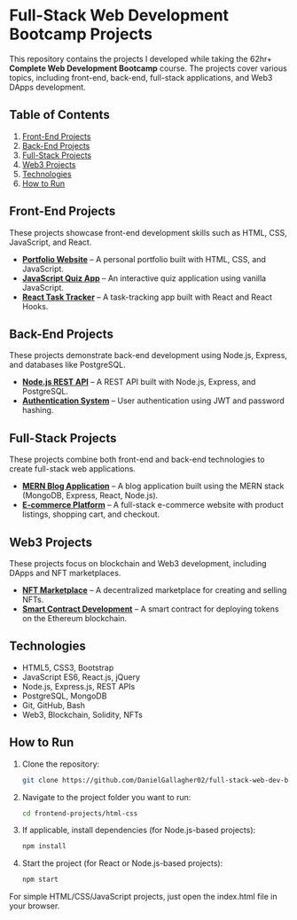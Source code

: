 # Full-Stack Web Development Bootcamp Projects

This repository contains the projects I developed while taking the 62hr+ **Complete Web Development Bootcamp** course. The projects cover various topics, including front-end, back-end, full-stack applications, and Web3 DApps development.

## Table of Contents
1. [Front-End Projects](#front-end-projects)
2. [Back-End Projects](#back-end-projects)
3. [Full-Stack Projects](#full-stack-projects)
4. [Web3 Projects](#web3-projects)
5. [Technologies](#technologies)
6. [How to Run](#how-to-run)

## Front-End Projects
These projects showcase front-end development skills such as HTML, CSS, JavaScript, and React.

- **[Portfolio Website](link_to_project)** – A personal portfolio built with HTML, CSS, and JavaScript.
- **[JavaScript Quiz App](link_to_project)** – An interactive quiz application using vanilla JavaScript.
- **[React Task Tracker](link_to_project)** – A task-tracking app built with React and React Hooks.

## Back-End Projects
These projects demonstrate back-end development using Node.js, Express, and databases like PostgreSQL.

- **[Node.js REST API](link_to_project)** – A REST API built with Node.js, Express, and PostgreSQL.
- **[Authentication System](link_to_project)** – User authentication using JWT and password hashing.

## Full-Stack Projects
These projects combine both front-end and back-end technologies to create full-stack web applications.

- **[MERN Blog Application](link_to_project)** – A blog application built using the MERN stack (MongoDB, Express, React, Node.js).
- **[E-commerce Platform](link_to_project)** – A full-stack e-commerce website with product listings, shopping cart, and checkout.

## Web3 Projects
These projects focus on blockchain and Web3 development, including DApps and NFT marketplaces.

- **[NFT Marketplace](link_to_project)** – A decentralized marketplace for creating and selling NFTs.
- **[Smart Contract Development](link_to_project)** – A smart contract for deploying tokens on the Ethereum blockchain.

## Technologies
- HTML5, CSS3, Bootstrap
- JavaScript ES6, React.js, jQuery
- Node.js, Express.js, REST APIs
- PostgreSQL, MongoDB
- Git, GitHub, Bash
- Web3, Blockchain, Solidity, NFTs

## How to Run
1. Clone the repository:
   ```bash
   git clone https://github.com/DanielGallagher02/full-stack-web-dev-bootcamp.git
   ```
   
2. Navigate to the project folder you want to run:
   ```bash
   cd frontend-projects/html-css
   ```
   
3. If applicable, install dependencies (for Node.js-based projects):
   ```bash
   npm install
   ```

4. Start the project (for React or Node.js-based projects):
   ```bash
   npm start
   ```

For simple HTML/CSS/JavaScript projects, just open the index.html file in your browser.   
   


   
